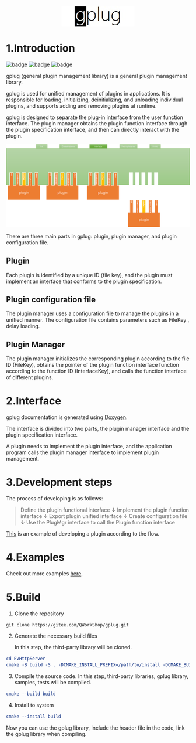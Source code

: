 <p align="center">
  <img src="./doxygen/Logo.jpg" alt="gplug logo"/>
</p>

# 1.Introduction

[![badge](https://img.shields.io/badge/license-Zlib-blue)](./LICENSE.txt)
[![badge](https://img.shields.io/badge/document-doxygen-brightgreen)](./doc)
[![badge](https://img.shields.io/badge/platform-windows%20%7C%20linux-green)](./README.md)

gplug (general plugin management library) is a general plugin management library.

gplug is used for unified management of plugins in applications. It is responsible for loading, initializing, deinitializing, and unloading individual plugins, and supports adding and removing plugins at runtime.

gplug is designed to separate the plug-in interface from the user function interface. The plugin manager obtains the plugin function interface through the plugin specification interface, and then can directly interact with the plugin.

![plugin](./docs/markdown/pic/plugin.png)

There are three main parts in gplug: plugin, plugin manager, and plugin configuration file.

## Plugin

Each plugin is identified by a unique ID (file key), and the plugin must implement an interface that conforms to the plugin specification.

## Plugin configuration file

The plugin manager uses a configuration file to manage the plugins in a unified manner. The configuration file contains parameters such as FileKey , delay loading.

## Plugin Manager

The plugin manager initializes the corresponding plugin according to the file ID (FileKey), obtains the pointer of the plugin function interface function according to the function ID (InterfaceKey), and calls the function interface of different plugins.

# 2.Interface

gplug documentation is generated using  [Doxygen](http://www.doxygen.org/).

The interface is divided into two parts, the plugin manager interface and the plugin specification interface.

A plugin needs to implement the plugin interface, and the application program calls the plugin manager interface to implement plugin management.

# 3.Development steps

The process of developing is as follows:

>Define the plugin functional interface 
>        ↓ 
>Implement the plugin function interface 
>        ↓ 
>Export plugin unified interface 
>        ↓ 
>Create configuration file 
>        ↓ 
>Use the PlugMgr interface to call the Plugin function interface 

[This](./docs/markdown/1.DevelopmentProcess/README.md) is an example of developing a plugin according to the flow.

# 4.Examples

Check out more examples [here](./example/README.md).


# 5.Build


1. Clone the repository

```shell
git clone https://gitee.com/QWorkShop/gplug.git
```

2. Generate the necessary build files

   In this step, the third-party library will be cloned.

```cmake
cd EVHttpServer
cmake -B build -S . -DCMAKE_INSTALL_PREFIX=/path/to/install -DCMAKE_BUILD_TYPE=Release
```

3. Compile the source code. In this step, third-party libraries, gplug library, samples, tests will be compiled.

```cmake
cmake --build build
```

4. Install to system

```cmake
cmake --install build
```

Now you can use the gplug library, include the header file in the code, link  the gplug library when compiling.



